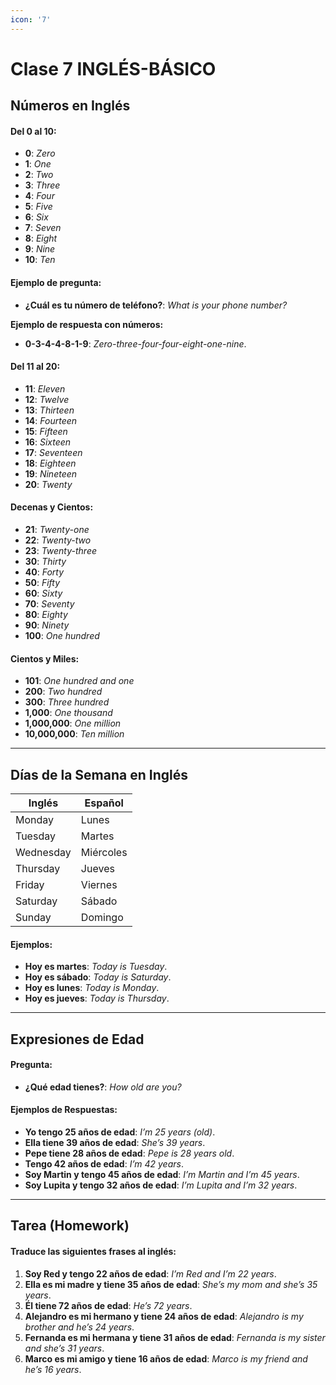 ```yaml
---
icon: '7'
---
```


# Clase 7 INGLÉS-BÁSICO

## Números en Inglés

#### Del 0 al 10:

* **0**: _Zero_
* **1**: _One_
* **2**: _Two_
* **3**: _Three_
* **4**: _Four_
* **5**: _Five_
* **6**: _Six_
* **7**: _Seven_
* **8**: _Eight_
* **9**: _Nine_
* **10**: _Ten_

#### Ejemplo de pregunta:

* **¿Cuál es tu número de teléfono?**: _What is your phone number?_

**Ejemplo de respuesta con números:**

* **0-3-4-4-8-1-9**: _Zero-three-four-four-eight-one-nine_.

#### Del 11 al 20:

* **11**: _Eleven_
* **12**: _Twelve_
* **13**: _Thirteen_
* **14**: _Fourteen_
* **15**: _Fifteen_
* **16**: _Sixteen_
* **17**: _Seventeen_
* **18**: _Eighteen_
* **19**: _Nineteen_
* **20**: _Twenty_

#### Decenas y Cientos:

* **21**: _Twenty-one_
* **22**: _Twenty-two_
* **23**: _Twenty-three_
* **30**: _Thirty_
* **40**: _Forty_
* **50**: _Fifty_
* **60**: _Sixty_
* **70**: _Seventy_
* **80**: _Eighty_
* **90**: _Ninety_
* **100**: _One hundred_

#### Cientos y Miles:

* **101**: _One hundred and one_
* **200**: _Two hundred_
* **300**: _Three hundred_
* **1,000**: _One thousand_
* **1,000,000**: _One million_
* **10,000,000**: _Ten million_

***

## Días de la Semana en Inglés

| Inglés    | Español   |
| --------- | --------- |
| Monday    | Lunes     |
| Tuesday   | Martes    |
| Wednesday | Miércoles |
| Thursday  | Jueves    |
| Friday    | Viernes   |
| Saturday  | Sábado    |
| Sunday    | Domingo   |

#### Ejemplos:

* **Hoy es martes**: _Today is Tuesday_.
* **Hoy es sábado**: _Today is Saturday_.
* **Hoy es lunes**: _Today is Monday_.
* **Hoy es jueves**: _Today is Thursday_.

***

## Expresiones de Edad

#### Pregunta:

* **¿Qué edad tienes?**: _How old are you?_

#### Ejemplos de Respuestas:

* **Yo tengo 25 años de edad**: _I’m 25 years (old)_.
* **Ella tiene 39 años de edad**: _She’s 39 years_.
* **Pepe tiene 28 años de edad**: _Pepe is 28 years old_.
* **Tengo 42 años de edad**: _I’m 42 years_.
* **Soy Martin y tengo 45 años de edad**: _I’m Martin and I’m 45 years_.
* **Soy Lupita y tengo 32 años de edad**: _I’m Lupita and I’m 32 years_.

***

## Tarea (Homework)

#### Traduce las siguientes frases al inglés:

1. **Soy Red y tengo 22 años de edad**: _I’m Red and I’m 22 years_.
2. **Ella es mi madre y tiene 35 años de edad**: _She’s my mom and she’s 35 years_.
3. **Él tiene 72 años de edad**: _He’s 72 years_.
4. **Alejandro es mi hermano y tiene 24 años de edad**: _Alejandro is my brother and he’s 24 years_.
5. **Fernanda es mi hermana y tiene 31 años de edad**: _Fernanda is my sister and she’s 31 years_.
6. **Marco es mi amigo y tiene 16 años de edad**: _Marco is my friend and he’s 16 years_.

